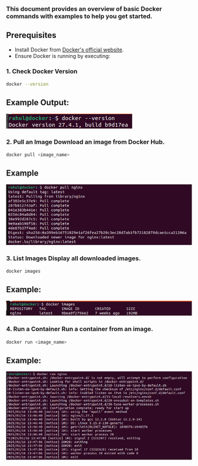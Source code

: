 ### This document provides an overview of basic Docker commands with examples to help you get started.

## Prerequisites
- Install Docker from [Docker's official website](https://www.docker.com/).
- Ensure Docker is running by executing:

### 1. Check Docker Version

```bash
docker --version
```
## Example Output:

![Alt text](../assets/version.png)



### 2. Pull an Image Download an image from Docker Hub.

```bash
docker pull <image_name>
```
## Example

![Alt text](../assets/pull.png)



### 3. List Images Display all downloaded images.

```bash
docker images
```
## Example:

![Alt text](../assets/images.png)


### 4. Run a Container Run a container from an image.

```bash
docker run <image_name>
```
## Example:

![Alt text](../assets/run.png)

